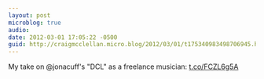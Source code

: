 ```yaml
---
layout: post
microblog: true
audio: 
date: 2012-03-01 17:05:22 -0500
guid: http://craigmcclellan.micro.blog/2012/03/01/t175340983498706945.html
---
```

My take on @jonacuff's "DCL" as a freelance musician:  [t.co/FCZL6g5A](http://t.co/FCZL6g5A)
